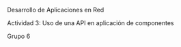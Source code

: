 Desarrollo de Aplicaciones en Red

Actividad 3: Uso de una API en aplicación de componentes

Grupo 6
